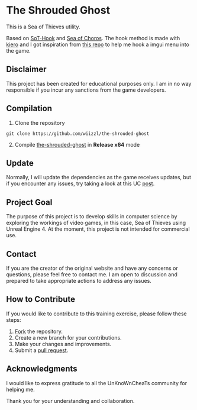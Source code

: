 # The Shrouded Ghost

This is a Sea of Thieves utility.

Based on [SoT-Hook](https://github.com/guttir14/SoT-Hook) and [Sea of Choros](https://github.com/ToxSylph/SeaOfChoros).
The hook method is made with [kiero](https://github.com/Rebzzel/kiero) and I got inspiration from [this repo](https://github.com/rdbo/ImGui-DirectX-11-Kiero-Hook) to help me hook a imgui menu into the game.

## Disclaimer

This project has been created for educational purposes only. I am in no way responsible if you incur any sanctions from the game developers.

## Compilation

1. Clone the repository

```
git clone https://github.com/wiizzl/the-shrouded-ghost
```

2. Compile [the-shrouded-ghost](https://github.com/wiizzl/the-shrouded-ghost) in **Release x64** mode

## Update

Normally, I will update the dependencies as the game receives updates, but if you encounter any issues, try taking a look at this UC [post](https://www.unknowncheats.me/forum/sea-of-thieves/497253-beginners-guide-updating-offsets.html).

## Project Goal

The purpose of this project is to develop skills in computer science by exploring the workings of video games, in this case, Sea of Thieves using Unreal Engine 4. At the moment, this project is not intended for commercial use.

## Contact

If you are the creator of the original website and have any concerns or questions, please feel free to contact me. I am open to discussion and prepared to take appropriate actions to address any issues.

## How to Contribute

If you would like to contribute to this training exercise, please follow these steps:

1. [Fork](https://github.com/wiizzl/the-shrouded-ghost/fork) the repository.
2. Create a new branch for your contributions.
3. Make your changes and improvements.
4. Submit a [pull request](https://github.com/wiizzl/the-shrouded-ghost/pulls).

## Acknowledgments

I would like to express gratitude to all the UnKnoWnCheaTs community for helping me.

Thank you for your understanding and collaboration.
